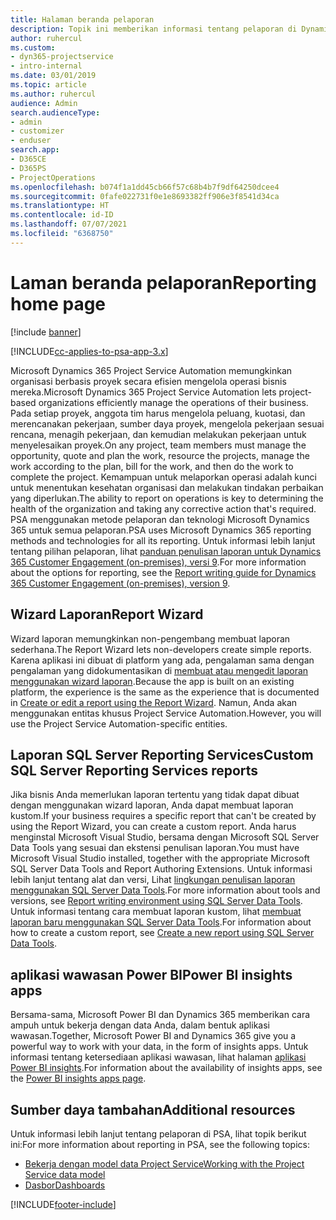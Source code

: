 ```yaml
---
title: Halaman beranda pelaporan
description: Topik ini memberikan informasi tentang pelaporan di Dynamics 365 Project Service Automation.
author: ruhercul
ms.custom:
- dyn365-projectservice
- intro-internal
ms.date: 03/01/2019
ms.topic: article
ms.author: ruhercul
audience: Admin
search.audienceType:
- admin
- customizer
- enduser
search.app:
- D365CE
- D365PS
- ProjectOperations
ms.openlocfilehash: b074f1a1dd45cb66f57c68b4b7f9df64250dcee4
ms.sourcegitcommit: 0fafe022731f0e1e8693382ff906e3f8541d34ca
ms.translationtype: HT
ms.contentlocale: id-ID
ms.lasthandoff: 07/07/2021
ms.locfileid: "6368750"
---
```

# <a name="reporting-home-page"></a><span data-ttu-id="8cd31-103">Laman beranda pelaporan</span><span class="sxs-lookup"><span data-stu-id="8cd31-103">Reporting home page</span></span>

[!include [banner](../includes/psa-now-project-operations.md)]

[!INCLUDE[cc-applies-to-psa-app-3.x](../includes/cc-applies-to-psa-app-3x.md)]

<span data-ttu-id="8cd31-104">Microsoft Dynamics 365 Project Service Automation memungkinkan organisasi berbasis proyek secara efisien mengelola operasi bisnis mereka.</span><span class="sxs-lookup"><span data-stu-id="8cd31-104">Microsoft Dynamics 365 Project Service Automation lets project-based organizations efficiently manage the operations of their business.</span></span> <span data-ttu-id="8cd31-105">Pada setiap proyek, anggota tim harus mengelola peluang, kuotasi, dan merencanakan pekerjaan, sumber daya proyek, mengelola pekerjaan sesuai rencana, menagih pekerjaan, dan kemudian melakukan pekerjaan untuk menyelesaikan proyek.</span><span class="sxs-lookup"><span data-stu-id="8cd31-105">On any project, team members must manage the opportunity, quote and plan the work, resource the projects, manage the work according to the plan, bill for the work, and then do the work to complete the project.</span></span> <span data-ttu-id="8cd31-106">Kemampuan untuk melaporkan operasi adalah kunci untuk menentukan kesehatan organisasi dan melakukan tindakan perbaikan yang diperlukan.</span><span class="sxs-lookup"><span data-stu-id="8cd31-106">The ability to report on operations is key to determining the health of the organization and taking any corrective action that's required.</span></span> <span data-ttu-id="8cd31-107">PSA menggunakan metode pelaporan dan teknologi Microsoft Dynamics 365 untuk semua pelaporan.</span><span class="sxs-lookup"><span data-stu-id="8cd31-107">PSA uses Microsoft Dynamics 365 reporting methods and technologies for all its reporting.</span></span> <span data-ttu-id="8cd31-108">Untuk informasi lebih lanjut tentang pilihan pelaporan, lihat [panduan penulisan laporan untuk Dynamics 365 Customer Engagement (on-premises), versi 9](/dynamics365/customerengagement/on-premises/analytics/reporting-analytics-with-dynamics-365).</span><span class="sxs-lookup"><span data-stu-id="8cd31-108">For more information about the options for reporting, see the [Report writing guide for Dynamics 365 Customer Engagement (on-premises), version 9](/dynamics365/customerengagement/on-premises/analytics/reporting-analytics-with-dynamics-365).</span></span>

## <a name="report-wizard"></a><span data-ttu-id="8cd31-109">Wizard Laporan</span><span class="sxs-lookup"><span data-stu-id="8cd31-109">Report Wizard</span></span>

<span data-ttu-id="8cd31-110">Wizard laporan memungkinkan non-pengembang membuat laporan sederhana.</span><span class="sxs-lookup"><span data-stu-id="8cd31-110">The Report Wizard lets non-developers create simple reports.</span></span> <span data-ttu-id="8cd31-111">Karena aplikasi ini dibuat di platform yang ada, pengalaman sama dengan pengalaman yang didokumentasikan di [membuat atau mengedit laporan menggunakan wizard laporan](/dynamics365/customerengagement/on-premises/basics/create-edit-copy-report-wizard).</span><span class="sxs-lookup"><span data-stu-id="8cd31-111">Because the app is built on an existing platform, the experience is the same as the experience that is documented in [Create or edit a report using the Report Wizard](/dynamics365/customerengagement/on-premises/basics/create-edit-copy-report-wizard).</span></span> <span data-ttu-id="8cd31-112">Namun, Anda akan menggunakan entitas khusus Project Service Automation.</span><span class="sxs-lookup"><span data-stu-id="8cd31-112">However, you will use the Project Service Automation-specific entities.</span></span>

## <a name="custom-sql-server-reporting-services-reports"></a><span data-ttu-id="8cd31-113">Laporan SQL Server Reporting Services</span><span class="sxs-lookup"><span data-stu-id="8cd31-113">Custom SQL Server Reporting Services reports</span></span>

<span data-ttu-id="8cd31-114">Jika bisnis Anda memerlukan laporan tertentu yang tidak dapat dibuat dengan menggunakan wizard laporan, Anda dapat membuat laporan kustom.</span><span class="sxs-lookup"><span data-stu-id="8cd31-114">If your business requires a specific report that can't be created by using the Report Wizard, you can create a custom report.</span></span> <span data-ttu-id="8cd31-115">Anda harus menginstal Microsoft Visual Studio, bersama dengan Microsoft SQL Server Data Tools yang sesuai dan ekstensi penulisan laporan.</span><span class="sxs-lookup"><span data-stu-id="8cd31-115">You must have Microsoft Visual Studio installed, together with the appropriate Microsoft SQL Server Data Tools and Report Authoring Extensions.</span></span> <span data-ttu-id="8cd31-116">Untuk informasi lebih lanjut tentang alat dan versi, Lihat [lingkungan penulisan laporan menggunakan SQL Server Data Tools](/dynamics365/customerengagement/on-premises/analytics/report-writing-environment-using-sql-server-data-tools).</span><span class="sxs-lookup"><span data-stu-id="8cd31-116">For more information about tools and versions, see [Report writing environment using SQL Server Data Tools](/dynamics365/customerengagement/on-premises/analytics/report-writing-environment-using-sql-server-data-tools).</span></span> <span data-ttu-id="8cd31-117">Untuk informasi tentang cara membuat laporan kustom, lihat [membuat laporan baru menggunakan SQL Server Data Tools](/dynamics365/customerengagement/on-premises/analytics/create-a-new-report-using-sql-server-data-tools).</span><span class="sxs-lookup"><span data-stu-id="8cd31-117">For information about how to create a custom report, see [Create a new report using SQL Server Data Tools](/dynamics365/customerengagement/on-premises/analytics/create-a-new-report-using-sql-server-data-tools).</span></span>

## <a name="power-bi-insights-apps"></a><span data-ttu-id="8cd31-118">aplikasi wawasan Power BI</span><span class="sxs-lookup"><span data-stu-id="8cd31-118">Power BI insights apps</span></span>

<span data-ttu-id="8cd31-119">Bersama-sama, Microsoft Power BI dan Dynamics 365 memberikan cara ampuh untuk bekerja dengan data Anda, dalam bentuk aplikasi wawasan.</span><span class="sxs-lookup"><span data-stu-id="8cd31-119">Together, Microsoft Power BI and Dynamics 365 give you a powerful way to work with your data, in the form of insights apps.</span></span> <span data-ttu-id="8cd31-120">Untuk informasi tentang ketersediaan aplikasi wawasan, lihat halaman [aplikasi Power BI insights](https://powerbi.microsoft.com/power-bi-insights-apps/).</span><span class="sxs-lookup"><span data-stu-id="8cd31-120">For information about the availability of insights apps, see the [Power BI insights apps page](https://powerbi.microsoft.com/power-bi-insights-apps/).</span></span>


## <a name="additional-resources"></a><span data-ttu-id="8cd31-121">Sumber daya tambahan</span><span class="sxs-lookup"><span data-stu-id="8cd31-121">Additional resources</span></span>
<span data-ttu-id="8cd31-122">Untuk informasi lebih lanjut tentang pelaporan di PSA, lihat topik berikut ini:</span><span class="sxs-lookup"><span data-stu-id="8cd31-122">For more information about reporting in PSA, see the following topics:</span></span>

- [<span data-ttu-id="8cd31-123">Bekerja dengan model data Project Service</span><span class="sxs-lookup"><span data-stu-id="8cd31-123">Working with the Project Service data model</span></span>](reports-working-project-service-data-model.md)
- [<span data-ttu-id="8cd31-124">Dasbor</span><span class="sxs-lookup"><span data-stu-id="8cd31-124">Dashboards</span></span>](reports-dashboards.md)



[!INCLUDE[footer-include](../includes/footer-banner.md)]